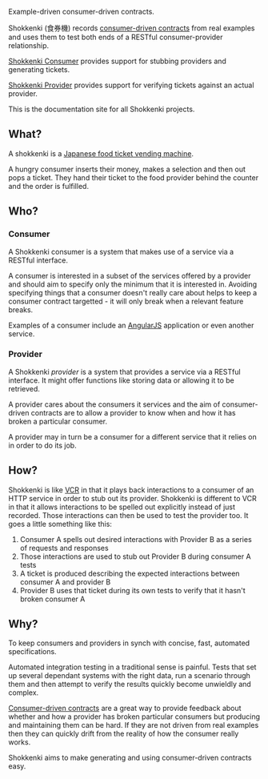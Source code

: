 Example-driven consumer-driven contracts.

Shokkenki (食券機) records [consumer-driven contracts](http://martinfowler.com/articles/consumerDrivenContracts.html) from real examples and uses them to test both ends of a RESTful consumer-provider relationship.

[Shokkenki Consumer](https://github.com/brentsnook/shokkenki-consumer) provides support for stubbing providers and generating tickets.

[Shokkenki Provider](https://github.com/brentsnook/shokkenki-provider) provides support for verifying tickets against an actual provider.

This is the documentation site for all Shokkenki projects.

## What?

A shokkenki is a [Japanese food ticket vending machine](http://www.youtube.com/watch?v=-tZXGdWQZ5g).

A hungry consumer inserts their money, makes a selection and then out pops a ticket. They hand their ticket to the food provider behind the counter and the order is fulfilled.

## Who?

### Consumer

A Shokkenki consumer is a system that makes use of a service via a RESTful interface.

A consumer is interested in a subset of the services offered by a provider and should aim to specify only the minimum that it is interested in. Avoiding specifying things that a consumer doesn't really care about helps to keep a consumer contract targetted - it will only break when a relevant feature breaks.

Examples of a consumer include an [AngularJS](http://http://angularjs.org) application or even another service.

### Provider

A Shokkenki *provider* is a system that provides a service via a RESTful interface. It might offer functions like storing data or allowing it to be retrieved.

A provider cares about the consumers it services and the aim of consumer-driven contracts are to allow a provider to know when and how it has broken a particular consumer.

A provider may in turn be a consumer for a different service that it relies on in order to do its job.

## How?

Shokkenki is like [VCR](https://github.com/vcr/vcr) in that it plays back interactions to a consumer of an HTTP service in order to stub out its provider. Shokkenki is different to VCR in that it allows interactions to be spelled out explicitly instead of just recorded. Those interactions can then be used to test the provider too. It goes a little something like this:

1. Consumer A spells out desired interactions with Provider B as a series of requests and responses
2. Those interactions are used to stub out Provider B during consumer A tests
3. A ticket is produced describing the expected interactions between consumer A and provider B
4. Provider B uses that ticket during its own tests to verify that it hasn't broken consumer A

## Why?

To keep consumers and providers in synch with concise, fast, automated specifications.

Automated integration testing in a traditional sense is painful. Tests that set up several dependant systems with the right data, run a scenario through them and then attempt to verify the results quickly become unwieldly and complex.

[Consumer-driven contracts](http://martinfowler.com/articles/consumerDrivenContracts.html) are a great way to provide feedback about whether and how a provider has broken particular consumers but producing and maintaining them can be hard. If they are not driven from real examples then they can quickly drift from the reality of how the consumer really works.

Shokkenki aims to make generating and using consumer-driven contracts easy.